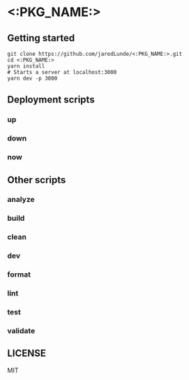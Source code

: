 # <:PKG_NAME:>

## Getting started
```shell script
git clone https://github.com/jaredLunde/<:PKG_NAME:>.git
cd <:PKG_NAME:>
yarn install
# Starts a server at localhost:3000
yarn dev -p 3000
```

## Deployment scripts
### up
### down
### now

## Other scripts
### analyze
### build
### clean
### dev
### format
### lint
### test
### validate

## LICENSE
MIT
